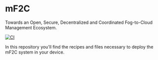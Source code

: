 # mF2C
Towards an Open, Secure, Decentralized and Coordinated Fog-to-Cloud Management Ecosystem.

[![CI](https://img.shields.io/travis/com/mF2C/mF2C?style=for-the-badge&logo=travis-ci&logoColor=white)](https://travis-ci.com/mF2C/mF2C)

In this repository you'll find the recipes and files necessary to deploy the mF2C system in your device.


